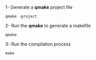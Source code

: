 1- Generate a **qmake** project file

```
qmake -project
```

2-  Run the **qmake** to generate a makefile

```
qmake
```

3- Run the compilation process

```
make
```





